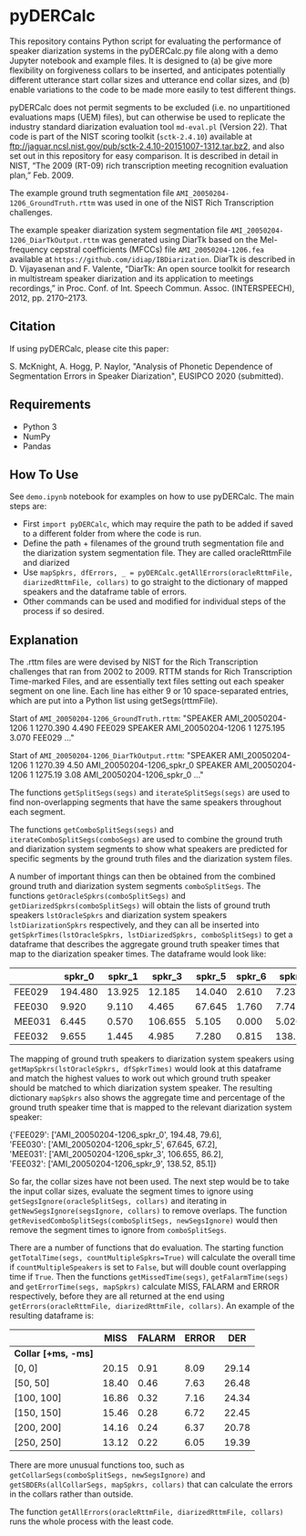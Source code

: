 # pyDERCalc

This repository contains Python script for evaluating the performance of speaker diarization systems in the pyDERCalc.py file along with a demo Jupyter notebook and example files.  It is designed to (a) be give more flexibility on forgiveness collars to be inserted, and anticipates potentially different utterance start collar sizes and utterance end collar sizes, and (b) enable variations to the code to be made more easily to test different things.

pyDERCalc does not permit segments to be excluded (i.e. no unpartitioned evaluations maps (UEM) files), but can otherwise be used to replicate the industry standard diarization evaluation tool ``md-eval.pl`` (Version 22).  That code is part of the NIST scoring toolkit (``sctk-2.4.10``) available at <a href="ftp://jaguar.ncsl.nist.gov/pub/sctk-2.4.10-20151007-1312.tar.bz2">ftp://jaguar.ncsl.nist.gov/pub/sctk-2.4.10-20151007-1312.tar.bz2</a>, and also set out in this repository for easy comparison.  It is described in detail in NIST, “The 2009 (RT-09) rich transcription meeting recognition evaluation plan,” Feb. 2009.

The example ground truth segmentation file ``AMI_20050204-1206_GroundTruth.rttm`` was used in one of the NIST Rich Transcription challenges.

The example speaker diarization system segmentation file ``AMI_20050204-1206_DiarTkOutput.rttm`` was generated using DiarTk based on the Mel-frequency cepstral coefficients (MFCCs) file ``AMI_20050204-1206.fea`` available at ``https://github.com/idiap/IBDiarization``.  DiarTk is described in D. Vijayasenan and F. Valente, “DiarTk: An open source toolkit for research in multistream speaker diarization and its application to meetings recordings,” in Proc. Conf. of Int. Speech Commun. Assoc. (INTERSPEECH), 2012, pp. 2170–2173.

## Citation

If using pyDERCalc, please cite this paper:

S. McKnight, A. Hogg, P. Naylor, "Analysis of Phonetic Dependence of Segmentation Errors in Speaker Diarization", EUSIPCO 2020 (submitted).

## Requirements

- Python 3
- NumPy
- Pandas

## How To Use

See ``demo.ipynb`` notebook for examples on how to use pyDERCalc.  The main steps are:

- First ``import pyDERCalc``, which may require the path to be added if saved to a different folder from where the code is run.
- Define the path + filenames of the ground truth segmentation file and the diarization system segmentation file.  They are called oracleRttmFile and diarized
- Use ``mapSpkrs, dfErrors, _ = pyDERCalc.getAllErrors(oracleRttmFile, diarizedRttmFile, collars)`` to go straight to the dictionary of mapped speakers and the dataframe table of errors.
- Other commands can be used and modified for individual steps of the process if so desired.

## Explanation

The .rttm files are were devised by NIST for the Rich Transcription challenges that ran from 2002 to 2009.  RTTM stands for Rich Transcription Time-marked Files, and are essentially text files setting out each speaker segment on one line.  Each line has either 9 or 10 space-separated entries, which are put into a Python list using getSegs(rttmFile).

Start of ``AMI_20050204-1206_GroundTruth.rttm``:
"SPEAKER AMI_20050204-1206 1 1270.390 4.490 <NA> <NA> FEE029 <NA>
SPEAKER AMI_20050204-1206 1 1275.195 3.070 <NA> <NA> FEE029 <NA>
..."

Start of ``AMI_20050204-1206_DiarTkOutput.rttm``:
"SPEAKER AMI_20050204-1206 1 1270.39 4.50 <NA> <NA> AMI_20050204-1206_spkr_0 <NA>
SPEAKER AMI_20050204-1206 1 1275.19 3.08 <NA> <NA> AMI_20050204-1206_spkr_0 <NA>
..."

The functions ``getSplitSegs(segs)`` and ``iterateSplitSegs(segs)`` are used to find non-overlapping segments that have the same speakers throughout each segment.

The functions ``getComboSplitSegs(segs)`` and ``iterateComboSplitSegs(comboSegs)`` are used to combine the ground truth and diarization system segments to show what speakers are predicted for specific segments by the ground truth files and the diarization system files.

A number of important things can then be obtained from the combined ground truth and diarization system segments ``comboSplitSegs``.  The functions ``getOracleSpkrs(comboSplitSegs)`` and ``getDiarizedSpkrs(comboSplitSegs)`` will obtain the lists of ground truth speakers ``lstOracleSpkrs`` and diarization system speakers ``lstDiarizationSpkrs`` respectively, and they can all be inserted into ``getSpkrTimes(lstOracleSpkrs, lstDiarizedSpkrs, comboSplitSegs)`` to get a dataframe that describes the aggregate ground truth speaker times that map to the diarization speaker times.  The dataframe would look like:

|        | spkr_0 | spkr_1 | spkr_3 | spkr_5 | spkr_6 | spkr_9 |
|--------|--------|--------|--------|--------|--------|--------|
| FEE029 | 194.480 | 13.925 | 12.185 | 14.040 | 2.610 | 7.235 |
| FEE030 | 9.920 | 9.110 | 4.465 | 67.645 | 1.760 | 7.745 |
| MEE031 | 6.445 | 0.570 | 106.655 | 5.105 | 0.000 | 5.020 |
| FEE032 | 9.655 | 1.445 | 4.985 | 7.280 | 0.815 | 138.520 |

The mapping of ground truth speakers to diarization system speakers using ``getMapSpkrs(lstOracleSpkrs, dfSpkrTimes)`` would look at this dataframe and match the highest values to work out which ground truth speaker should be matched to which diarization system speaker.  The resulting dictionary ``mapSpkrs`` also shows the aggregate time and percentage of the ground truth speaker time that is mapped to the relevant diarization system speaker:

{'FEE029': ['AMI_20050204-1206_spkr_0', 194.48, 79.6],\
'FEE030': ['AMI_20050204-1206_spkr_5', 67.645, 67.2],\
'MEE031': ['AMI_20050204-1206_spkr_3', 106.655, 86.2],\
'FEE032': ['AMI_20050204-1206_spkr_9', 138.52, 85.1]}

So far, the collar sizes have not been used.  The next step would be to take the input collar sizes, evaluate the segment times to ignore using ``getSegsIgnore(oracleSplitSegs, collars)`` and iterating in ``getNewSegsIgnore(segsIgnore, collars)`` to remove overlaps.  The function ``getRevisedComboSplitSegs(comboSplitSegs, newSegsIgnore)`` would then remove the segment times to ignore from ``comboSplitSegs``.

There are a number of functions that do evaluation.  The starting function ``getTotalTime(segs, countMultipleSpkrs=True)`` will calculate the overall time if ``countMultipleSpeakers`` is set to ``False``, but will double count overlapping time if ``True``. Then the functions ``getMissedTime(segs)``, ``getFalarmTime(segs)`` and ``getErrorTime(segs, mapSpkrs)`` calculate MISS, FALARM and ERROR respectively, before they are all returned at the end using ``getErrors(oracleRttmFile, diarizedRttmFile, collars)``.  An example of the resulting dataframe is:

|            | MISS | FALARM | ERROR | DER  |
|------------|------|--------|-------|------|
| <b>Collar [+ms, -ms]</b> |  |     |       |      |
| [0, 0]     | 20.15 | 0.91  | 8.09 | 29.14 |
| [50, 50]   | 18.40 | 0.46  | 7.63 | 26.48 |
| [100, 100] | 16.86 | 0.32  | 7.16 | 24.34 |
| [150, 150] | 15.46 | 0.28  | 6.72 | 22.45 |
| [200, 200] | 14.16 | 0.24  | 6.37 | 20.78 |
| [250, 250] | 13.12 | 0.22  | 6.05 | 19.39 |

There are more unusual functions too, such as ``getCollarSegs(comboSplitSegs, newSegsIgnore)`` and ``getSBDERs(allCollarSegs, mapSpkrs, collars)`` that can calculate the errors in the collars rather than outside.

The function ``getAllErrors(oracleRttmFile, diarizedRttmFile, collars)`` runs the whole process with the least code.
